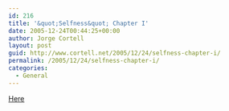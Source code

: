```yaml
---
id: 216
title: '&quot;Selfness&quot; Chapter I'
date: 2005-12-24T00:44:25+00:00
author: Jorge Cortell
layout: post
guid: http://www.cortell.net/2005/12/24/selfness-chapter-i/
permalink: /2005/12/24/selfness-chapter-i/
categories:
  - General
---
```

[Here](http://www.cortell.net/selfness/chapter-i/)